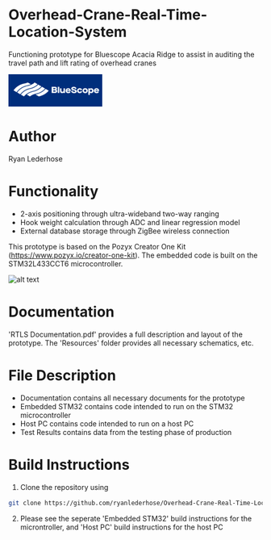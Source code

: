 # Overhead-Crane-Real-Time-Location-System
Functioning prototype for Bluescope Acacia Ridge to assist in auditing the travel path and lift rating of overhead cranes

![alt text](bluescope-logo.png)

# Author
Ryan Lederhose

# Functionality
* 2-axis positioning through ultra-wideband two-way ranging
* Hook weight calculation through ADC and linear regression model
* External database storage through ZigBee wireless connection

This prototype is based on the Pozyx Creator One Kit (https://www.pozyx.io/creator-one-kit). The embedded code is built on the 
STM32L433CCT6 microcontroller.

![alt text](https://assets-global.website-files.com/612f4c781c90a5752d371287/63760fd861d895221d8a1243_Creator%20One%20kit-p-1080.webp)

# Documentation
'RTLS Documentation.pdf' provides a full description and layout of the prototype. The 'Resources' folder provides all necessary
schematics, etc.

# File Description
* Documentation contains all necessary documents for the prototype
* Embedded STM32 contains code intended to run on the STM32 microcontroller
* Host PC contains code intended to run on a host PC
* Test Results contains data from the testing phase of production
  
# Build Instructions
1. Clone the repository using
```bash
git clone https://github.com/ryanlederhose/Overhead-Crane-Real-Time-Location-System.git
```
2. Please see the seperate 'Embedded STM32' build instructions for the microntroller, and 'Host PC' build instructions for the host PC
